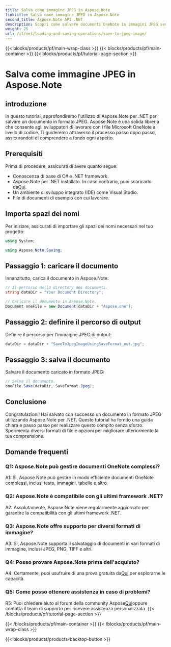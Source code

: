```yaml
---
title: Salva come immagine JPEG in Aspose.Note
linktitle: Salva come immagine JPEG in Aspose.Note
second_title: Aspose.Note API .NET
description: Scopri come salvare documenti OneNote in immagini JPEG senza sforzo utilizzando Aspose.Note per .NET. Guida passo passo inclusa.
weight: 25
url: /it/net/loading-and-saving-operations/save-to-jpeg-image/
---
```


{{< blocks/products/pf/main-wrap-class >}}
{{< blocks/products/pf/main-container >}}
{{< blocks/products/pf/tutorial-page-section >}}

# Salva come immagine JPEG in Aspose.Note

## introduzione

In questo tutorial, approfondiremo l'utilizzo di Aspose.Note per .NET per salvare un documento in formato JPEG. Aspose.Note è una solida libreria che consente agli sviluppatori di lavorare con i file Microsoft OneNote a livello di codice. Ti guideremo attraverso il processo passo dopo passo, assicurandoti di comprendere a fondo ogni aspetto.

## Prerequisiti

Prima di procedere, assicurati di avere quanto segue:
- Conoscenza di base di C# e .NET framework.
- Aspose.Note per .NET installato. In caso contrario, puoi scaricarlo da[Qui](https://releases.aspose.com/note/net/).
- Un ambiente di sviluppo integrato (IDE) come Visual Studio.
- File di documenti di esempio con cui lavorare.

## Importa spazi dei nomi

Per iniziare, assicurati di importare gli spazi dei nomi necessari nel tuo progetto:

```csharp
using System;

using Aspose.Note.Saving;
```

## Passaggio 1: caricare il documento

Innanzitutto, carica il documento in Aspose.Note:

```csharp
// Il percorso della directory dei documenti.
string dataDir = "Your Document Directory";

// Caricare il documento in Aspose.Note.
Document oneFile = new Document(dataDir + "Aspose.one");
```

## Passaggio 2: definire il percorso di output

Definire il percorso per l'immagine JPEG di output:

```csharp
dataDir = dataDir + "SaveToJpegImageUsingSaveFormat_out.jpg";
```

## Passaggio 3: salva il documento

Salvare il documento caricato in formato JPEG:

```csharp
// Salva il documento.
oneFile.Save(dataDir, SaveFormat.Jpeg);
```

## Conclusione

Congratulazioni! Hai salvato con successo un documento in formato JPEG utilizzando Aspose.Note per .NET. Questo tutorial ha fornito una guida chiara e passo passo per realizzare questo compito senza sforzo. Sperimenta diversi formati di file e opzioni per migliorare ulteriormente la tua comprensione.

## Domande frequenti

### Q1: Aspose.Note può gestire documenti OneNote complessi?

A1: Sì, Aspose.Note può gestire in modo efficiente documenti OneNote complessi, inclusi testo, immagini, tabelle e altro.

### Q2: Aspose.Note è compatibile con gli ultimi framework .NET?

A2: Assolutamente, Aspose.Note viene regolarmente aggiornato per garantire la compatibilità con gli ultimi framework .NET.

### Q3: Aspose.Note offre supporto per diversi formati di immagine?

A3: Sì, Aspose.Note supporta il salvataggio di documenti in vari formati di immagine, inclusi JPEG, PNG, TIFF e altri.

### Q4: Posso provare Aspose.Note prima dell'acquisto?

 A4: Certamente, puoi usufruire di una prova gratuita da[Qui](https://releases.aspose.com/) per esplorarne le capacità.

### Q5: Come posso ottenere assistenza in caso di problemi?

 R5: Puoi chiedere aiuto al forum della community Aspose[Qui](https://forum.aspose.com/c/note/28)oppure contatta il team di supporto per ricevere assistenza personalizzata.
{{< /blocks/products/pf/tutorial-page-section >}}

{{< /blocks/products/pf/main-container >}}
{{< /blocks/products/pf/main-wrap-class >}}

{{< blocks/products/products-backtop-button >}}

